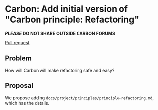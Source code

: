 # Carbon: Add initial version of "Carbon principle: Refactoring"

<!--
Part of the Carbon Language, under the Apache License v2.0 with LLVM
Exceptions. See /LICENSE for license information.
SPDX-License-Identifier: Apache-2.0 WITH LLVM-exception
-->

**_PLEASE_ DO NOT SHARE OUTSIDE CARBON FORUMS**

[Pull request](https://github.com/carbon-language/carbon-lang/pull/todo)

## Problem

How will Carbon will make refactoring safe and easy?

## Proposal

We propose adding `docs/project/principles/principle-refactoring.md`, which has
the details.
